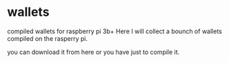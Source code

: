 # wallets
compiled wallets for raspberry pi 3b+
Here I will collect a bounch of wallets compiled on the rasperry pi.

you can download it from here or you have just to compile it.

